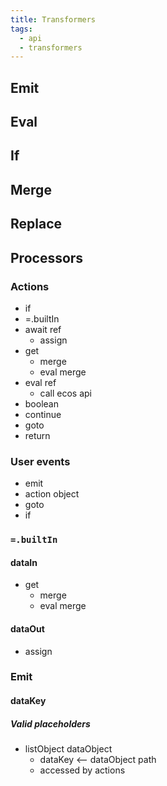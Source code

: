 ```yaml
---
title: Transformers
tags:
  - api
  - transformers
---
```


## Emit

## Eval

## If

## Merge

## Replace

## Processors

### Actions

- if
- =.builtIn
- await ref
  - assign
- get
  - merge
  - eval merge
- eval ref
  - call ecos api
- boolean
- continue
- goto
- return

### User events

- emit
- action object
- goto
- if

### `=.builtIn`

#### dataIn

- get
  - merge
  - eval merge

#### dataOut

- assign

### Emit

#### dataKey

##### Valid placeholders

- listObject dataObject
  - dataKey <-- dataObject path
  - accessed by actions
